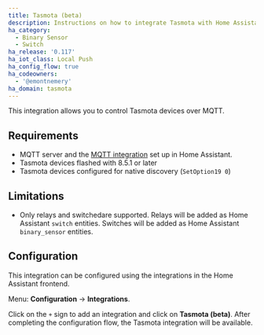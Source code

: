 ```yaml
---
title: Tasmota (beta)
description: Instructions on how to integrate Tasmota with Home Assistant.
ha_category:
  - Binary Sensor
  - Switch
ha_release: '0.117'
ha_iot_class: Local Push
ha_config_flow: true
ha_codeowners:
  - '@emontnemery'
ha_domain: tasmota
---
```


This integration allows you to control Tasmota devices over MQTT.

## Requirements

- MQTT server and the [MQTT integration](/integrations/mqtt/) set up in Home Assistant.
- Tasmota devices flashed with 8.5.1 or later
- Tasmota devices configured for native discovery (`SetOption19 0`)

## Limitations

- Only relays and switchedare supported. Relays will be added as Home Assistant `switch` entities. Switches will be added as Home Assistant `binary_sensor` entities.

## Configuration

This integration can be configured using the integrations in the
Home Assistant frontend.

Menu: **Configuration** -> **Integrations**.

Click on the `+` sign to add an integration and click on **Tasmota (beta)**.
After completing the configuration flow, the Tasmota integration will be
available.
